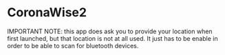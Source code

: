 # CoronaWise2
IMPORTANT NOTE: this app does ask you to provide your location when first launched, but that location is not at all used. It just has to be enable in order to be able to scan for bluetooth devices. 
